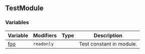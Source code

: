 ## TestModule

### Variables

| Variable | Modifiers | Type | Description |
| - | - | - | - |
| [foo](docs/test-suite-a/testmodule-foo-variable) | `readonly` |  | Test constant in module. |
